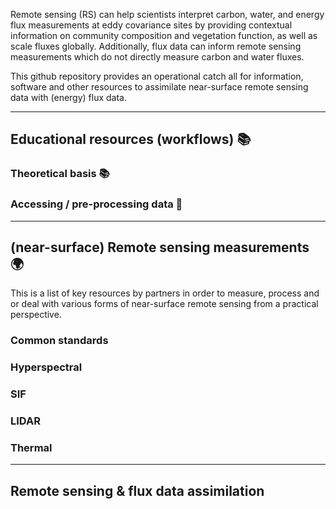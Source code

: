 Remote sensing (RS) can help scientists interpret carbon, water, and energy flux measurements at eddy covariance sites by providing contextual information on community composition and vegetation function, as well as scale fluxes globally. Additionally, flux data can inform remote sensing measurements which do not directly measure carbon and water fluxes.

This github repository provides an operational catch all for information, software and other resources to assimilate near-surface remote sensing data with (energy) flux data.

----


## Educational resources (workflows) :books:

### Theoretical basis :books:

### Accessing / pre-processing data :open_file_folder:


----
## (near-surface) Remote sensing measurements :earth_africa:

This is a list of key resources by partners in order to measure, process and or deal with various forms of near-surface remote sensing from a practical perspective.

### Common standards


### Hyperspectral

### SIF

### LIDAR

### Thermal

----
## Remote sensing & flux data assimilation


